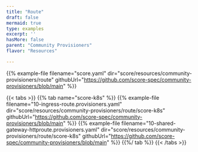 ```yaml
---
title: "Route"
draft: false
mermaid: true
type: examples
excerpt: ''
hasMore: false
parent: "Community Provisioners"
flavor: "Resources"

---
```


{{% example-file filename="score.yaml" dir="score/resources/community-provisioners/route" githubUrl="https://github.com/score-spec/community-provisioners/blob/main" %}}

{{< tabs >}}
{{% tab name="score-k8s" %}}
{{% example-file filename="10-ingress-route.provisioners.yaml" dir="score/resources/community-provisioners/route/score-k8s" githubUrl="https://github.com/score-spec/community-provisioners/blob/main" %}}
{{% example-file filename="10-shared-gateway-httproute.provisioners.yaml" dir="score/resources/community-provisioners/route/score-k8s" githubUrl="https://github.com/score-spec/community-provisioners/blob/main" %}}
{{%/ tab %}}
{{< /tabs >}}
